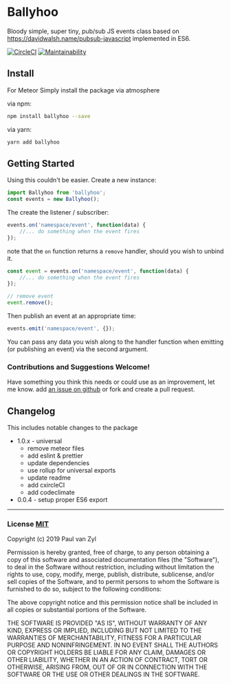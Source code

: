 # Ballyhoo
Bloody simple, super tiny, pub/sub JS events class based on https://davidwalsh.name/pubsub-javascript implemented in ES6.

[![CircleCI](https://circleci.com/gh/Pushplaybang/ballyhoo.svg?style=svg)](https://circleci.com/gh/Pushplaybang/ballyhoo)
[![Maintainability](https://api.codeclimate.com/v1/badges/88a4f336fb0d21eda0d2/maintainability)](https://codeclimate.com/github/Pushplaybang/ballyhoo/maintainability)


## Install
For Meteor Simply install the package via atmosphere

via npm:

```sh
npm install ballyhoo --save
```

via yarn:

```sh
yarn add ballyhoo
```

## Getting Started

Using this couldn't be easier.  Create a new instance:

```js
import Ballyhoo from 'ballyhoo';
const events = new Ballyhoo();
```

The create the listener / subscriber:

```js
events.on('namespace/event', function(data) {
    //... do something when the event fires
});
```

note that the `on` function returns a `remove` handler, should you wish to unbind it.

```js
const event = events.on('namespace/event', function(data) {
    //... do something when the event fires
});

// remove event
event.remove();
```

Then publish an event at an appropriate time:

```js
events.emit('namespace/event', {});
```

You can pass any data you wish along to the handler function when emitting (or publishing an event) via the second argument.

### Contributions and Suggestions Welcome!
Have something you think this needs or could use as an improvement, let me know.  add [an issue on github](https://github.com/Pushplaybang/ballyhoo/blob/master/ballyhoo.js) or fork and create a pull request.

## Changelog
This includes notable changes to the package

- 1.0.x - universal
  - remove meteor files
  - add eslint & prettier
  - update dependencies
  - use rollup for universal exports
  - update readme
  - add cxircleCI
  - add codeclimate
- 0.0.4 - setup proper ES6 export
____

### License [MIT](https://opensource.org/licenses/MIT)
Copyright (c) 2019 Paul van Zyl

Permission is hereby granted, free of charge, to any person obtaining a copy
of this software and associated documentation files (the "Software"), to deal
in the Software without restriction, including without limitation the rights
to use, copy, modify, merge, publish, distribute, sublicense, and/or sell
copies of the Software, and to permit persons to whom the Software is
furnished to do so, subject to the following conditions:

The above copyright notice and this permission notice shall be included in
all copies or substantial portions of the Software.

THE SOFTWARE IS PROVIDED "AS IS", WITHOUT WARRANTY OF ANY KIND, EXPRESS OR
IMPLIED, INCLUDING BUT NOT LIMITED TO THE WARRANTIES OF MERCHANTABILITY,
FITNESS FOR A PARTICULAR PURPOSE AND NONINFRINGEMENT.  IN NO EVENT SHALL THE
AUTHORS OR COPYRIGHT HOLDERS BE LIABLE FOR ANY CLAIM, DAMAGES OR OTHER
LIABILITY, WHETHER IN AN ACTION OF CONTRACT, TORT OR OTHERWISE, ARISING FROM,
OUT OF OR IN CONNECTION WITH THE SOFTWARE OR THE USE OR OTHER DEALINGS IN
THE SOFTWARE.
